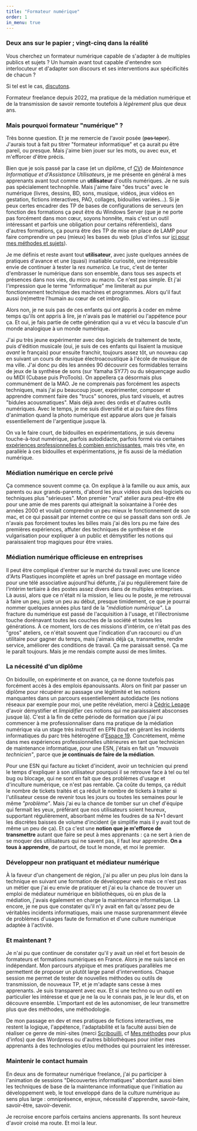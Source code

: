 ```yaml
---
title: "Formateur numérique"
order: 1
in_menu: true
---
```

### Deux ans sur le papier ; vingt-cinq dans la réalité

Vous cherchez un formateur numérique capable de s'adapter à de multiples publics et sujets ? Un humain avant tout capable d'entendre son interlocuteur et d'adapter son discours et ses interventions aux spécificités de chacun ?

Si tel est le cas, [discutons](https://galthubu.github.io/formateur/contact.html).

Formateur freelance depuis 2022, ma pratique de la médiation numérique et de la transmission de savoir remonte toutefois à _légèrement_ plus que deux ans.

### Mais pourquoi formateur "numérique" ?

Très bonne question. Et je me remercie de l'avoir posée (~~pas taper~~). J'aurais tout à fait pu titrer "formateur informatique" et ça aurait pu être pareil, ou presque. Mais j'aime bien jouer sur les mots, ou avec eux, et m'efforcer d'être précis.

Bien que je sois passé par la case (et un diplôme, cf [CV](https://galthubu.github.io/formateur/cv%20exhaustif.html)) de _Maintenance Informatique et d'Assistance Utilisateurs_, je me présente en général à mes apprenants avant tout comme un **utilisateur** d'outils numériques. Je ne suis pas spécialement technophile. Mais j'aime faire "des trucs" avec le numérique (livres, dessins, BD, sons, musique, vidéos, jeux vidéos en gestation, fictions interactives, PAO, collages, bidouilles variées...). Si je peux certes encadrer des TP de bases de configurations de serveurs (en fonction des formations ça peut être du Windows Server (que je ne porte pas forcément dans mon cœur, soyons honnête, mais c'est un outil intéressant et parfois une obligation pour certains référentiels), dans d'autres formations, ça pourra être des TP de mise en place de LAMP pour faire comprendre un peu (mieux) les bases du web (plus d'infos sur [ici pour mes méthodes et sujets](https://galthubu.github.io/formateur/mes%20methodes.html)). 

Je me définis et reste avant tout **utilisateur**, avec juste quelques années de pratiques d'avance et une (quasi) insatiable curiosité, une irrépressible envie de continuer à tester la _res numerica_. Le truc, c'est de tenter d'embrasser le numérique dans son ensemble, dans tous ses aspects et présences dans nos vies, du micro au macro. Ce n'est pas simple. Et j'ai l'impression que le terme "informatique" me limiterait au pur fonctionnement technique des machines et programmes. Alors qu'il faut aussi (re)mettre l'humain au cœur de cet imbroglio.

Alors non, je ne suis pas de ces enfants qui ont appris à coder en même temps qu'ils ont appris à lire, je n'avais pas le matériel ou l'appétence pour ça. Et oui, je fais partie de cette génération qui a vu et vécu la bascule d'un monde analogique à un monde numérique. 

J'ai pu très jeune expérimenter avec des logiciels de traitement de texte, puis d'édition musicale (oui, je suis de ces enfants qui lisaient la musique _avant_ le français) pour ensuite franchir, toujours assez tôt, un nouveau cap en suivant un cours de musique électroacoustique à l'école de musique de ma ville. J'ai donc pu dès les années 90 découvrir ces formidables terrains de jeux de la synthèse de sons (sur Yamaha SY77) ou du séquençage audio ou MIDI (Cubase puis ProTools). On appellera ça désormais plus communément de la MAO. Je ne comprenais pas forcément les aspects techniques, mais j'ai pu beaucoup jouer, expérimenter, composer et apprendre comment faire des "trucs" sonores, plus tard visuels, et autres "bidules acousmatiques". Mais déjà avec des ordis et d'autres outils numériques. Avec le temps, je me suis diversifié et ai pu faire des films d'animation quand la photo numérique est apparue alors que je faisais essentiellement de l'argentique jusque là.

On va le faire court, de bidouilles en expérimentations, je suis devenu touche-à-tout numérique, parfois autodidacte, parfois formé via certaines [expériences professionnelles ô combien enrichissantes](http://itineracy.free.fr/), mais très vite, en parallèle à ces bidouilles et expérimentations, je fis aussi de la médiation numérique.

### Médiation numérique en cercle privé

Ça commence souvent comme ça. On explique à la famille ou aux amis, aux parents ou aux grands-parents, d'abord les jeux vidéos puis des logiciels ou techniques plus "sérieuses". Mon premier "vrai" atelier aura peut-être été pour une amie de mes parents qui atteignait la soixantaine à l'orée des années 2000 et voulait comprendre un peu mieux le fonctionnement de son mac, et ce qui passait par internet contre ce qui se passait dans son ordi. Je n'avais pas forcément toutes les billes mais j'ai dès lors pu me faire des premières expériences, affuter des techniques de synthèse et de vulgarisation pour expliquer à un public et démystifier les notions qui paraissaient trop magiques pour être vraies.

### Médiation numérique officieuse en entreprises

Il peut être compliqué d'entrer sur le marché du travail avec une licence d'Arts Plastiques incomplète et après un bref passage en montage vidéo pour une télé associative aujourd'hui défunte, j'ai pu régulièrement faire de l'intérim tertiaire à des postes assez divers dans de multiples entreprises. Là aussi, alors que ce n'était ni la mission, le lieu ou le poste, je me retrouvai à faire un peu, juste un peu au début, presque timidement, ce que je pourrai nommer quelques années plus tard de la _"médiation numérique"_. La fracture du numérique est passé de l'acquisition à l'usage, et l'illectronisme touche dorénavant toutes les couches de la société et toutes les générations. À ce moment, lors de ces missions d'intérim, ce n'était pas des "gros" ateliers, ce n'était souvent que l'indication d'un raccourci ou d'un utilitaire pour gagner du temps, mais j'aimais déjà ça, transmettre, rendre service, améliorer des conditions de travail. Ça me paraissait sensé. Ça me le paraît toujours. Mais je me rendais compte aussi de mes limites. 

### La nécessité d'un diplôme

On bidouille, on expérimente et on avance, ça ne donne toutefois pas forcément accès à des emplois épanouissants. Alors on finit par passer un diplôme pour récupérer au passage une légitimité et les notions manquantes dans un parcours essentiellement autodidacte (les notions réseaux par exemple pour moi, une petite révélation, merci à [Cédric Lepage](https://conferences-gesticulees.net/conferences/capitalisme-20/) d'avoir démystifier et _limpidifier_ ces notions qui me paraissaient absconses jusque là). C'est à la fin de cette période de formation que j'ai pu commencer à me professionnaliser dans ma pratique de la médiation numérique via un stage très instructif en EPN (tout en gérant les incidents informatiques du parc très hétérogène d'[Espace 19](https://espace19.org/).
Concrètement, même dans mes expériences professionnelles ultérieures en tant que technicien de maintenance informatique, pour une ESN, j'étais en fait un _"mauvais technicien"_, parce que **je continuais de faire de la médiation**. 

Pour une ESN qui facture au ticket d'incident, avoir un technicien qui prend le temps d'expliquer à son utilisateur pourquoi il se retrouve face à tel ou tel bug ou blocage, qui ne sont en fait que des problèmes d'usage et d'inculture numérique, ce n'est pas rentable. Ça coûte du temps, ça réduit le nombre de tickets traités et ça réduit le nombre de tickets à traiter si l'utilisateur cesse de revenir tous les jours ou toutes les semaines pour le même _"problème"_. Mais j'ai eu la chance de tomber sur un chef d'équipe qui fermait les yeux, préférant que nos utilisateurs soient heureux, supportant régulièrement, absorbant même les foudres de sa N+1 devant les discrètes baisses de volume d'incident (je simplifie mais il y avait tout de même un peu de ça). 
Et ça c'est une **notion que je m'efforce de transmettre** autant que faire se peut à mes apprenants : ça ne sert à rien de se moquer des utilisateurs qui ne savent pas, il faut leur apprendre. **On a tous à apprendre**, de partout, de tout le monde, et moi le premier. 

### Développeur non pratiquant et médiateur numérique

À la faveur d'un changement de région, j'ai pu aller un peu plus loin dans la technique en suivant une formation de développeur web mais ce n'est pas un métier que j'ai eu envie de pratiquer et j'ai eu la chance de trouver un emploi de médiateur numérique en bibliothèques, où en plus de la médiation, j'avais également en charge la maintenance informatique. Là encore, je ne pus que constater qu'il n'y avait en fait qu'assez peu de véritables incidents informatiques, mais une masse surprenamment élevée de problèmes d'usages faute de formation et d'une culture numérique adaptée à l'activité.

### Et maintenant ?

Je n'ai pu que continuer de constater qu'il y avait un réel et fort besoin de formateurs et formations numériques en France. Alors je me suis lancé en indépendant. Mon parcours atypique et mes pratiques parallèles me permettent de proposer un plutôt large panel d'interventions. Chaque session me permet de tester de nouvelles méthodes ou outils de transmission, de nouveaux TP, et je m'adapte sans cesse à mes apprenants. Je suis transparent avec eux. Et si une techno ou un outil en particulier les intéresse et que je ne la ou le connais pas, je le leur dis, et on découvre ensemble. L'important est de les autonomiser, de leur transmettre plus que des méthodes, une méthodologie.

De mon passage en dev et mes pratiques de fictions interactives, me restent la logique, l'appétence, l'adaptabilité et la faculté aussi bien de réaliser ce genre de mini-sites (merci [Scribouilli](https://scribouilli.org/), cf [Mes méthodes](https://galthubu.github.io/formateur/mes%20methodes.html) pour plus d'infos) que des Wordpress ou d'autres bibliothèques pour initier mes apprenants à des technologies et/ou méthodes qui pourraient les intéresser.

### Maintenir le contact humain

En deux ans de formateur numérique freelance, j'ai pu participer à l'animation de sessions "Découvertes informatiques" abordant aussi bien les techniques de base de la maintenance informatique que l'initiation au développement web, le tout enveloppé dans de la culture numérique au sens plus large : omniprésence, enjeux, nécessité d'apprendre, savoir-faire, savoir-être, savoir-devenir.

Je recroise encore parfois certains anciens apprenants. Ils sont heureux d'avoir croisé ma route. Et moi la leur. 